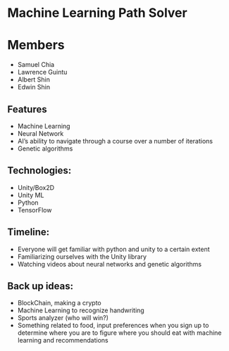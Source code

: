 # Machine Learning Path Solver

# Members
* Samuel Chia
* Lawrence Guintu
* Albert Shin
* Edwin Shin

## Features
* Machine Learning
* Neural Network
* AI’s ability to navigate through a course over a number of iterations
* Genetic algorithms

## Technologies:
* Unity/Box2D
* Unity ML
* Python
* TensorFlow

## Timeline:
* Everyone will get familiar with python and unity to a certain extent
* Familiarizing ourselves with the Unity library
* Watching videos about neural networks and genetic algorithms

## Back up ideas:
* BlockChain, making a crypto
* Machine Learning to recognize handwriting
* Sports analyzer (who will win?)
* Something related to food, input preferences when you sign up to determine where you are to figure where you should eat with machine learning and recommendations